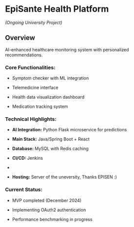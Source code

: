 # **EpiSante Health Platform**

_(Ongoing University Project)_  

## Overview

AI-enhanced healthcare monitoring system with personalized recommendations.

### Core Functionalities:

- Symptom checker with ML integration
    
- Telemedicine interface
    
- Health data visualization dashboard
    
- Medication tracking system
    

### Technical Highlights:

- **AI Integration:** Python Flask microservice for predictions
    
- **Main Stack:** Java/Spring Boot + React
    
- **Database:** MySQL with Redis caching
    
- **CI/CD:** Jenkins
- 
- **Hosting:** Server of the uneversity, Thanks EPISEN :)

  
### Current Status:

- MVP completed (December 2024)
    
- Implementing OAuth2 authentication
    
- Performance benchmarking in progress
